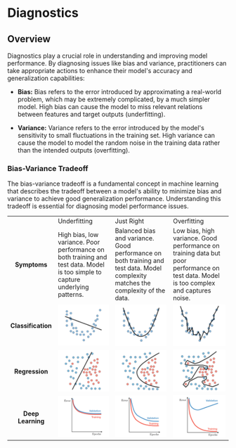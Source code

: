 # Diagnostics

## Overview

Diagnostics play a crucial role in understanding and improving model performance. By diagnosing issues like bias and variance, practitioners can take appropriate actions to enhance their model's accuracy and generalization capabilities:

- **Bias:** Bias refers to the error introduced by approximating a real-world problem, which may be extremely complicated, by a much simpler model. High bias can cause the model to miss relevant relations between features and target outputs (underfitting).

- **Variance:** Variance refers to the error introduced by the model's sensitivity to small fluctuations in the training set. High variance can cause the model to model the random noise in the training data rather than the intended outputs (overfitting).

### Bias-Variance Tradeoff

The bias-variance tradeoff is a fundamental concept in machine learning that describes the tradeoff between a model's ability to minimize bias and variance to achieve good generalization performance. Understanding this tradeoff is essential for diagnosing model performance issues.

<table>
    <tr>
        <td></td>
        <td>Underfitting</td>
        <td>Just Right</td>
        <td>Overfitting</td>
    </tr>
    <tr>
        <td align="center"><strong>Symptoms</strong></td>
        <td>High bias, low variance. Poor performance on both training and test data. Model is too simple to capture underlying patterns.</td>
        <td>Balanced bias and variance. Good performance on both training and test data. Model complexity matches the complexity of the data.</td>
        <td>Low bias, high variance. Good performance on training data but poor performance on test data. Model is too complex and captures noise.</td>
    </tr>
    <tr>
        <td align="center"><strong>Classification</strong></td>
        <td align="center"><img src="/diagnostics/img/1.png" width="128"></td>
        <td align="center"><img src="/diagnostics/img/2.png" width="128"></td>
        <td align="center"><img src="/diagnostics/img/3.png" width="128"></td>
    </tr>
    <tr>
        <td align="center"><strong>Regression</strong></td>
        <td align="center"><img src="/diagnostics/img/4.png" width="128"></td>
        <td align="center"><img src="/diagnostics/img/5.png" width="128"></td>
        <td align="center"><img src="/diagnostics/img/6.png" width="128"></td>
    </tr>
    <tr>
        <td align="center"><strong>Deep Learning</strong></td>
        <td align="center"><img src="/diagnostics/img/7.png" width="128"></td>
        <td align="center"><img src="/diagnostics/img/8.png" width="128"></td>
        <td align="center"><img src="/diagnostics/img/9.png" width="128"></td>
    </tr>
</table>
